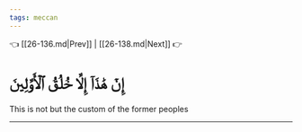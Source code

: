 ```yaml
---
tags: meccan
---
```


👈 [[26-136.md|Prev]] | [[26-138.md|Next]] 👉

# إِنۡ هَٰذَآ إِلَّا خُلُقُ ٱلۡأَوَّلِينَ

This is not but the custom of the former peoples

---

